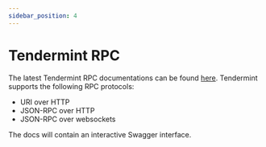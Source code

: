 ```yaml
---
sidebar_position: 4
---
```


# Tendermint RPC

The latest Tendermint RPC documentations can be found [here](https://docs.tendermint.com/v0.34/rpc/). Tendermint 
supports the following RPC protocols:

- URI over HTTP
- JSON-RPC over HTTP
- JSON-RPC over websockets

The docs will contain an interactive Swagger interface.
